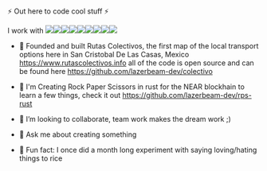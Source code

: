 
⚡ Out here to code cool stuff ⚡


I work with <img src="https://img.shields.io/badge/JavaScript-F7DF1E?style=flat&labelColor=ffffff&logoColor=F7DF1E&logo=javascript"><img src="https://img.shields.io/badge/Node.js-339933?style=flat&labelColor=1e2122&logoColor=339933&logo=node.js"><img src="https://img.shields.io/badge/-HTML5-E34F26?logo=html5&logoColor=white"><img src="https://img.shields.io/badge/-MongoDB-13aa52?logo=mongodb&logoColor=white"><img src="https://img.shields.io/badge/Rust-ffffff?style=flat&labelColor=ffffff&logoColor=000000&logo=rust"><img src="https://img.shields.io/badge/-python-306998?logo=python&logoColor=white"><img src="https://img.shields.io/badge/-Git-F05032?logo=git&logoColor=white"><img src="https://img.shields.io/badge/PostgreSQL-4169E1?style=flat&labelColor=ffffff&logoColor=4169E1&logo=postgresql"><img src="https://img.shields.io/badge/Vue.js-4FC08D?style=flat&labelColor=34495E&logoColor=4FC08D&logo=vue.js"> 


- 🔭 Founded and built Rutas Colectivos, the first map of the local transport options here in San Cristobal De Las Casas, Mexico https://www.rutascolectivos.info all of the code is open source and can be found here https://github.com/lazerbeam-dev/colectivo

- 🌱 I'm Creating Rock Paper Scissors in rust for the NEAR blockhain to learn a few things, check it out https://github.com/lazerbeam-dev/rps-rust 

- 👯 I’m looking to collaborate, team work makes the dream work ;)

- 💬 Ask me about creating something

- 🌈 Fun fact: I once did a month long experiment with saying loving/hating things to rice
